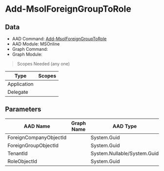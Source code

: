 # Add-MsolForeignGroupToRole

> 

## Data

+ AAD Command: [Add-MsolForeignGroupToRole](https://docs.microsoft.com/en-us/powershell/module/MSOnline/Add-MsolForeignGroupToRole)
+ AAD Module: MSOnline
+ Graph Command: []()
+ Graph Module: 

> Scopes Needed (any one)

|Type|Scopes|
|---|---|
|Application||
|Delegate||

## Parameters

|AAD Name|Graph Name|AAD Type|Graph Type|Infos|
|---|---|---|---|---|
|ForeignCompanyObjectId||System.Guid|||
|ForeignGroupObjectId||System.Guid|||
|TenantId||System.Nullable/System.Guid|||
|RoleObjectId||System.Guid|||

